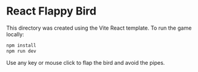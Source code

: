 # React Flappy Bird

This directory was created using the Vite React template. To run the game locally:

```bash
npm install
npm run dev
```

Use any key or mouse click to flap the bird and avoid the pipes.
